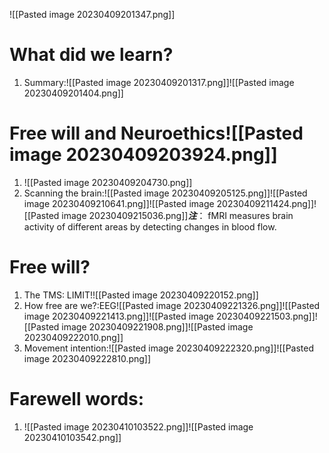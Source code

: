 ![[Pasted image 20230409201347.png]]
# What did we learn?
1. Summary:![[Pasted image 20230409201317.png]]![[Pasted image 20230409201404.png]]
# Free will and Neuroethics![[Pasted image 20230409203924.png]]
1. ![[Pasted image 20230409204730.png]]
2. Scanning the brain:![[Pasted image 20230409205125.png]]![[Pasted image 20230409210641.png]]![[Pasted image 20230409211424.png]]![[Pasted image 20230409215036.png]]***注***：  fMRI measures brain activity of different areas by detecting changes in blood flow.
# Free will?
1. The TMS: LIMIT!![[Pasted image 20230409220152.png]]
2. How free are we?:EEG![[Pasted image 20230409221326.png]]![[Pasted image 20230409221413.png]]![[Pasted image 20230409221503.png]]![[Pasted image 20230409221908.png]]![[Pasted image 20230409222010.png]]
3. Movement intention:![[Pasted image 20230409222320.png]]![[Pasted image 20230409222810.png]]
# Farewell words:
1. ![[Pasted image 20230410103522.png]]![[Pasted image 20230410103542.png]]